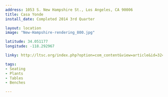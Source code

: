 ```yaml
---
address: 1053 S. New Hampshire St., Los Angeles, CA 90006
title: Casa Yonde
install_date: Completed 2014 3rd Quarter

layout: location
image: "New-Hampshire-rendering_800.jpg"

latitude: 34.051177
longitude: -118.292967

linky: http://ltsc.org/index.php?option=com_content&view=article&id=324

tags:	
- Seating
- Plants
- Tables
- Benches

---
```

